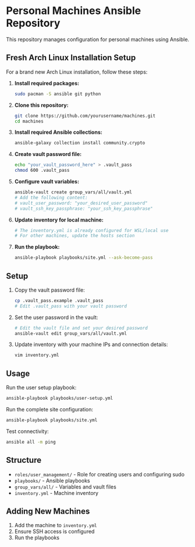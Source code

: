 # Personal Machines Ansible Repository

This repository manages configuration for personal machines using Ansible.

## Fresh Arch Linux Installation Setup

For a brand new Arch Linux installation, follow these steps:

1. **Install required packages:**
   ```bash
   sudo pacman -S ansible git python
   ```

2. **Clone this repository:**
   ```bash
   git clone https://github.com/yourusername/machines.git
   cd machines
   ```

3. **Install required Ansible collections:**
   ```bash
   ansible-galaxy collection install community.crypto
   ```

4. **Create vault password file:**
   ```bash
   echo "your_vault_password_here" > .vault_pass
   chmod 600 .vault_pass
   ```

5. **Configure vault variables:**
   ```bash
   ansible-vault create group_vars/all/vault.yml
   # Add the following content:
   # vault_user_password: "your_desired_user_password"
   # vault_ssh_key_passphrase: "your_ssh_key_passphrase"
   ```

6. **Update inventory for local machine:**
   ```bash
   # The inventory.yml is already configured for WSL/local use
   # For other machines, update the hosts section
   ```

7. **Run the playbook:**
   ```bash
   ansible-playbook playbooks/site.yml --ask-become-pass
   ```

## Setup

1. Copy the vault password file:
   ```bash
   cp .vault_pass.example .vault_pass
   # Edit .vault_pass with your vault password
   ```

2. Set the user password in the vault:
   ```bash
   # Edit the vault file and set your desired password
   ansible-vault edit group_vars/all/vault.yml
   ```

3. Update inventory with your machine IPs and connection details:
   ```bash
   vim inventory.yml
   ```

## Usage

Run the user setup playbook:
```bash
ansible-playbook playbooks/user-setup.yml
```

Run the complete site configuration:
```bash
ansible-playbook playbooks/site.yml
```

Test connectivity:
```bash
ansible all -m ping
```

## Structure

- `roles/user_management/` - Role for creating users and configuring sudo
- `playbooks/` - Ansible playbooks
- `group_vars/all/` - Variables and vault files
- `inventory.yml` - Machine inventory

## Adding New Machines

1. Add the machine to `inventory.yml`
2. Ensure SSH access is configured
3. Run the playbooks